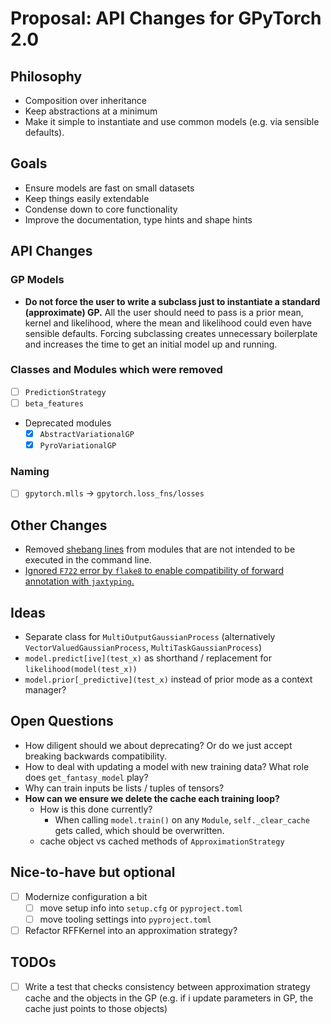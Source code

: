 # Proposal: API Changes for GPyTorch 2.0

## Philosophy
- Composition over inheritance
- Keep abstractions at a minimum
- Make it simple to instantiate and use common models (e.g. via sensible defaults).

## Goals
- Ensure models are fast on small datasets
- Keep things easily extendable
- Condense down to core functionality
- Improve the documentation, type hints and shape hints

## API Changes

### GP Models

- **Do not force the user to write a subclass just to instantiate a standard (approximate) GP.** All the user should need to pass is a prior mean, kernel and likelihood, where the mean and likelihood could even have sensible defaults. Forcing subclassing creates unnecessary boilerplate and increases the time to get an initial model up and running.

### Classes and Modules which were removed

- [ ] ``PredictionStrategy``
- [ ] ``beta_features``
- Deprecated modules
    - [x] ``AbstractVariationalGP``
    - [x] ``PyroVariationalGP``

### Naming
- [ ] `gpytorch.mlls` -> `gpytorch.loss_fns/losses`

## Other Changes
- Removed [shebang lines](https://stackoverflow.com/questions/9783482/should-python-library-modules-start-with-usr-bin-env-python?rq=3) from modules that are not intended to be executed in the command line.
- [Ignored ``F722`` error by ``flake8`` to enable compatibility of forward annotation with ``jaxtyping``.](https://docs.kidger.site/jaxtyping/faq/#flake8-or-ruff-are-throwing-an-error)

## Ideas
- Separate class for ``MultiOutputGaussianProcess`` (alternatively ``VectorValuedGaussianProcess``, ``MultiTaskGaussianProcess``)
- ``model.predict[ive](test_x)`` as shorthand / replacement for ``likelihood(model(test_x))``
- ``model.prior[_predictive](test_x)`` instead of prior mode as a context manager?

## Open Questions
- How diligent should we about deprecating? Or do we just accept breaking backwards compatibility.
- How to deal with updating a model with new training data? What role does ``get_fantasy_model`` play?
- Why can train inputs be lists / tuples of tensors?
- **How can we ensure we delete the cache each training loop?**
    - How is this done currently?
        - When calling ``model.train()`` on any ``Module``, ``self._clear_cache`` gets called, which should be overwritten.
    - cache object vs cached methods of ``ApproximationStrategy``

## Nice-to-have but optional
- [ ] Modernize configuration a bit
    - [ ] move setup info into ``setup.cfg`` or ``pyproject.toml``
    - [ ] move tooling settings into ``pyproject.toml``
- [ ] Refactor RFFKernel into an approximation strategy?

## TODOs
- [ ] Write a test that checks consistency between approximation strategy cache and the objects in the GP (e.g. if i update parameters in GP, the cache just points to those objects)
